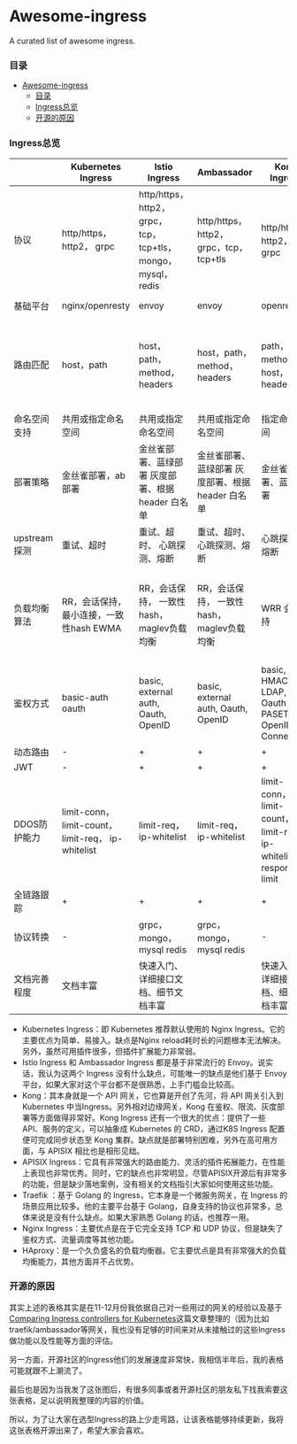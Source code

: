 # Awesome-ingress
A curated list of awesome ingress.

### 目录

- [Awesome-ingress](#awesome-ingress)
    - [目录](#%e7%9b%ae%e5%bd%95)
    - [Ingress总览](#ingress%e6%80%bb%e8%a7%88)
    - [开源的原因](#%e5%bc%80%e6%ba%90%e7%9a%84%e5%8e%9f%e5%9b%a0)

### Ingress总览

|              | Kubernetes Ingress                                     | Istio Ingress                                                  | Ambassador                                         | Kong Ingress                                                             | APISIX ingress                                                  | Traefik                                             | NGINX Ingress                                  | HAproxy                                                                 |
|--------------|--------------------------------------------------------|----------------------------------------------------------------|----------------------------------------------------|--------------------------------------------------------------------------|-----------------------------------------------------------------|-----------------------------------------------------|------------------------------------------------|-------------------------------------------------------------------------|
| 协议         | http/https，http2，  grpc                              | http/https，http2，  grpc，tcp，tcp+tls，  mongo，mysql，redis | http/https，http2，  grpc，tcp，tcp+tls            | http/https，http2，grpc                                                  | http/https，http2，grpc，tcp/udp，  tcp+tls，tcp+sni，  Dubbo   | http/https，http2，  grpc，tcp，tcp+tls             | http/https，http2，  grpc，tcp/udp             | http/https，http2，  grpc，tcp，tcp+tls                                 |
| 基础平台     | nginx/openresty                                        | envoy                                                          | envoy                                              | openresty                                                                | openresty/tengine                                               | traefik                                             | nginx/nginx plus                               | haproxy                                                                 |
| 路由匹配     | host，path                                             | host，path，  method，headers                                  | host，path，  method，headers                      | path，method，host，header                                               | path，method，  host，header，  nginx变量，args变量  自定义函数 | host，path，  headers，query，  path prefix，method | host，path                                     | host，path                                                              |
| 命名空间支持 | 共用或指定命名空间                                     | 共用或指定命名空间                                             | 共用或指定命名空间                                 | 指定命名空间                                                             | 共用或指定命名空间                                              | 共用或指定命名空间                                  | -                                              | 共用或指定命名空间                                                      |
| 部署策略     | 金丝雀部署，ab部署                                     | 金丝雀部署、蓝绿部署  灰度部署、根据header  白名单             | 金丝雀部署、蓝绿部署  灰度部署、根据header  白名单 | 金丝雀部署、蓝绿部署                                                     | ab部署、灰度发布、  金丝雀部署                                  | 金丝雀部署、蓝绿部署  灰度部署                      | -                                              | 蓝绿部署  灰度部署                                                      |
| upstream探测 | 重试、超时                                             | 重试、超时、  心跳探测、熔断                                   | 重试、超时、  心跳探测、熔断                       | 心跳探测、熔断                                                           | 重试、超时、   心跳探测、熔断                                   | 重试、超时、   心跳探测、熔断                       | 重试、超时、心跳探测                           | 心跳探测                                                                |
| 负载均衡算法 | RR，会话保持，  最小连接，一致性hash  EWMA             | RR，会话保持，  一致性hash，  maglev负载均衡                   | RR，会话保持，  一致性hash，  maglev负载均衡       | WRR  会话保持                                                            | 一致性hash，  WRR                                               | WRR，动态RR  会话保持                               | RR，会话保持，  最小连接，最短时间，一致性hash | RR，static-RR  最小连接，源ip，  uri，uri param，  uri header  会话保持 |
| 鉴权方式     | basic-auth  oauth                                      | basic, external auth,   Oauth, OpenID                          | basic, external auth,   Oauth, OpenID              | basic, Key, HMAC,   LDAP, Oauth 2.0,   PASETO,   OpenID Connect          | key-auth,   OpenID Connect                                      | basic auth  auth-url  external auth                 | -                                              | basic-auth  Oauth  Auth TLS                                             |
| 动态路由     | -                                                      | +                                                              | +                                                  | +                                                                        | +                                                               | +                                                   | -                                              | +                                                                       |
| JWT          | -                                                      | +                                                              | +                                                  | +                                                                        | +                                                               | +                                                   | +                                              | +                                                                       |
| DDOS防护能力 | limit-conn，  limit-count，  limit-req，  ip-whitelist | limit-req，  ip-whitelist                                      | limit-req，  ip-whitelist                          | limit-conn，  limit-count，  limit-req，  ip-whitelist，  response limit | limit-conn，  limit-count，  limit-req，  ip-whitelist          | limit-conn，  limit-req，  ip-whitelist             | rate-limit                                     | limit-conn，  limit-req，  ip-whitelist                                 |
| 全链路跟踪   | +                                                      | +                                                              | +                                                  | +                                                                        | +                                                               | +                                                   | -                                              | +                                                                       |
| 协议转换     | -                                                      | grpc，mongo，mysql  redis                                      | grpc，mongo，mysql  redis                          | -                                                                        | grpc，Dubbo                                                     | grpc                                                | -                                              | -                                                                       |
| 文档完善程度 | 文档丰富                                               | 快速入门、详细接口文档、细节文档丰富                           |                                                    | 快速入门、详细接口文档、细节文档丰富                                     | 稀少                                                            | 快速入门、详细接口文档、细节文档丰富                | 较少                                           | 较少                                                                    |

* Kubernetes Ingress：即 Kubernetes 推荐默认使用的 Nginx Ingress。它的主要优点为简单、易接入。缺点是Nginx reload耗时长的问题根本无法解决。另外，虽然可用插件很多，但插件扩展能力非常弱。
* Istio Ingress 和 Ambassador Ingress 都是基于非常流行的 Envoy。说实话，我认为这两个 Ingress 没有什么缺点，可能唯一的缺点是他们基于 Envoy 平台，如果大家对这个平台都不是很熟悉，上手门槛会比较高。
* Kong：其本身就是一个 API 网关，它也算是开创了先河，将 API 网关引入到 Kubernetes 中当Ingress。另外相对边缘网关，Kong 在鉴权、限流、灰度部署等方面做得非常好。Kong Ingress 还有一个很大的优点：提供了一些 API、服务的定义，可以抽象成 Kubernetes 的 CRD，通过K8S Ingress 配置便可完成同步状态至 Kong 集群。缺点就是部署特别困难，另外在高可用方面，与 APISIX 相比也是相形见绌。
* APISIX Ingress：它具有非常强大的路由能力、灵活的插件拓展能力，在性能上表现也非常优秀。同时，它的缺点也非常明显，尽管APISIX开源后有非常多的功能，但是缺少落地案例，没有相关的文档指引大家如何使用这些功能。
* Traefik ：基于 Golang 的 Ingress，它本身是一个微服务网关，在 Ingress 的场景应用比较多。他的主要平台基于 Golang，自身支持的协议也非常多，总体来说是没有什么缺点。如果大家熟悉 Golang 的话，也推荐一用。
* Nginx Ingress：主要优点是在于它完全支持 TCP 和 UDP 协议，但是缺失了鉴权方式、流量调度等其他功能。
* HAproxy：是一个久负盛名的负载均衡器。它主要优点是具有非常强大的负载均衡能力，其他方面并不占优势。

### 开源的原因

其实上述的表格其实是在11-12月份我依据自己对一些用过的网关的经验以及基于[Comparing Ingress controllers for Kubernetes](https://medium.com/flant-com/comparing-ingress-controllers-for-kubernetes-9b397483b46b)这篇文章整理的（因为比如traefik/ambassador等网关，我也没有足够的时间来对从未接触过的这些Ingress做功能以及性能等方面的评估。

另一方面，开源社区的Ingress他们的发展速度非常快，我相信半年后，我的表格可能就跟不上潮流了。

最后也是因为当我发了这张图后，有很多同事或者开源社区的朋友私下找我索要这张表格，足以说明我整理的内容的价值。

所以，为了让大家在选型Ingress的路上少走弯路，让该表格能够持续更新，我将这张表格开源出来了，希望大家会喜欢。
